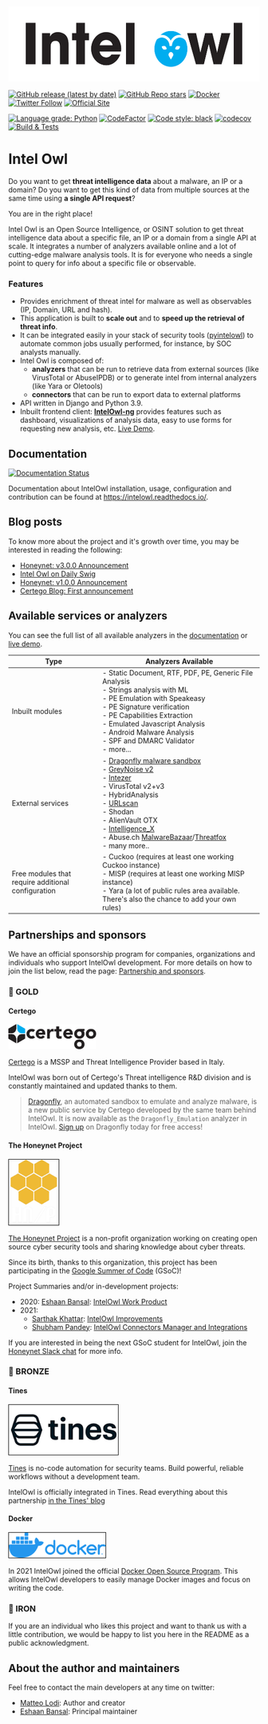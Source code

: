<img src="static_intel/intel_owl_positive.png" width=547 height=150 alt="Intel Owl"/>

[![GitHub release (latest by date)](https://img.shields.io/github/v/release/intelowlproject/IntelOwl)](https://github.com/intelowlproject/IntelOwl/releases)
[![GitHub Repo stars](https://img.shields.io/github/stars/intelowlproject/IntelOwl?style=social)](https://github.com/intelowlproject/IntelOwl/stargazers)
[![Docker](https://img.shields.io/docker/pulls/intelowlproject/intelowl)](https://hub.docker.com/repository/docker/intelowlproject/intelowl)
[![Twitter Follow](https://img.shields.io/twitter/follow/intel_owl?style=social)](https://twitter.com/intel_owl)
[![Official Site](https://img.shields.io/badge/official-site-blue)](https://intelowlproject.github.io)

[![Language grade: Python](https://img.shields.io/lgtm/grade/python/g/intelowlproject/IntelOwl.svg?logo=lgtm&logoWidth=18)](https://lgtm.com/projects/g/intelowlproject/IntelOwl/context:python)
[![CodeFactor](https://www.codefactor.io/repository/github/intelowlproject/intelowl/badge)](https://www.codefactor.io/repository/github/intelowlproject/intelowl)
[![Code style: black](https://img.shields.io/badge/code%20style-black-000000.svg)](https://github.com/psf/black)
[![codecov](https://codecov.io/gh/intelowlproject/IntelOwl/branch/master/graph/badge.svg?token=R097M4TYA6)](https://codecov.io/gh/intelowlproject/IntelOwl)
[![Build & Tests](https://github.com/intelowlproject/IntelOwl/workflows/Build%20&%20Tests/badge.svg)](https://github.com/intelowlproject/IntelOwl/actions)

# Intel Owl

Do you want to get **threat intelligence data** about a malware, an IP or a domain? Do you want to get this kind of data from multiple sources at the same time using **a single API request**?

You are in the right place!

Intel Owl is an Open Source Intelligence, or OSINT solution to get threat intelligence data about a specific file, an IP or a domain from a single API at scale. It integrates a number of analyzers available online and a lot of cutting-edge malware analysis tools. It is for everyone who needs a single point to query for info about a specific file or observable.

### Features

- Provides enrichment of threat intel for malware as well as observables (IP, Domain, URL and hash).
- This application is built to **scale out** and to **speed up the retrieval of threat info**.
- It can be integrated easily in your stack of security tools ([pyintelowl](https://github.com/intelowlproject/pyintelowl)) to automate common jobs usually performed, for instance, by SOC analysts manually.
- Intel Owl is composed of:
  - **analyzers** that can be run to retrieve data from external sources (like VirusTotal or AbuseIPDB) or to generate intel from internal analyzers (like Yara or Oletools)
  - **connectors** that can be run to export data to external platforms
- API written in Django and Python 3.9.
- Inbuilt frontend client: **[IntelOwl-ng](https://github.com/intelowlproject/IntelOwl-ng)** provides features such as dashboard, visualizations of analysis data, easy to use forms for requesting new analysis, etc. [Live Demo](https://intelowlclient.firebaseapp.com/).

## Documentation

[![Documentation Status](https://readthedocs.org/projects/intelowl/badge/?version=latest)](https://intelowl.readthedocs.io/en/latest/?badge=latest)

Documentation about IntelOwl installation, usage, configuration and contribution can be found at https://intelowl.readthedocs.io/.

## Blog posts

To know more about the project and it's growth over time, you may be interested in reading the following:

- [Honeynet: v3.0.0 Announcement](https://www.honeynet.org/2021/09/13/intel-owl-release-v3-0-0/)
- [Intel Owl on Daily Swig](https://portswigger.net/daily-swig/intel-owl-osint-tool-automates-the-intel-gathering-process-using-a-single-api)
- [Honeynet: v1.0.0 Announcement](https://www.honeynet.org/?p=7558)
- [Certego Blog: First announcement](https://www.certego.net/en/news/new-year-new-tool-intel-owl/)

## Available services or analyzers

You can see the full list of all available analyzers in the [documentation](https://intelowl.readthedocs.io/en/latest/Usage.html#available-analyzers) or [live demo](https://intelowlclient.firebaseapp.com/pages/analyzers/table).

| Type                                               | Analyzers Available                                                                                                                                                                                                                                                                                            |
| -------------------------------------------------- | -------------------------------------------------------------------------------------------------------------------------------------------------------------------------------------------------------------------------------------------------------------------------------------------------------------- |
| Inbuilt modules                                    | - Static Document, RTF, PDF, PE, Generic File Analysis<br/> - Strings analysis with ML<br/> - PE Emulation with Speakeasy<br/> - PE Signature verification<br/> - PE Capabilities Extraction<br/> - Emulated Javascript Analysis<br/> - Android Malware Analysis<br/> - SPF and DMARC Validator<br/> - more... |
| External services                                  | - <a href="https://dragonfly.certego.net?utm_source=intelowl" target="_blank">Dragonfly malware sandbox</a><br/> - <a href="https://docs.greynoise.io/docs/3rd-party-integrations" target="_blank"> GreyNoise v2</a><br/> - <a href="https://analyze.intezer.com/?utm_source=IntelOwl" target="_blank"> Intezer</a><br/> - VirusTotal v2+v3<br/> - HybridAnalysis<br/> - <a href="https://urlscan.io/docs/integrations/" target="_blank">URLscan</a><br/> - Shodan<br/> - AlienVault OTX<br/> - <a href="https://intelx.io/integrations" target="_blank">Intelligence_X</a><br/> - Abuse.ch <a href="https://bazaar.abuse.ch/about/" target="_blank">MalwareBazaar</a>/<a href="https://threatfox.abuse.ch/about/" target="_blank">Threatfox</a><br/> - many more.. |
| Free modules that require additional configuration | - Cuckoo (requires at least one working Cuckoo instance)<br/> - MISP (requires at least one working MISP instance)<br/> - Yara (a lot of public rules area available. There's also the chance to add your own rules)                                                                                           |

## Partnerships and sponsors

We have an official sponsorship program for companies, organizations and individuals who support IntelOwl development. For more details on how to join the list below, read the page: [Partnership and sponsors](https://github.com/certego/IntelOwl/blob/master/.github/partnership_and_sponsors.md).

### 🥇 GOLD

#### Certego

<a href="https://certego.net/?utm_source=intelowl"> <img style="margin-right: 2px" width=176 height=50 src="static_intel/Certego.png" alt="Certego Logo"/></a>

[Certego](https://certego.net/?utm_source=intelowl) is a MSSP and Threat Intelligence Provider based in Italy.

IntelOwl was born out of Certego's Threat intelligence R&D division and is constantly maintained and updated thanks to them.

> [Dragonfly](https://dragonfly.certego.net/?utm_source=intelowl), an automated sandbox to emulate and analyze malware, is a new public service by Certego developed by the same team behind IntelOwl. It is now available as the `Dragonfly_Emulation` analyzer in IntelOwl. [Sign up](https://dragonfly.certego.net/register?utm_source=intelowl) on Dragonfly today for free access!

#### The Honeynet Project

<a href="https://www.honeynet.org"> <img style="border: 0.2px solid black" width=100 height=131 src="static_intel/honeynet_logo.png" alt="Honeynet.org logo"> </a>

[The Honeynet Project](https://www.honeynet.org) is a non-profit organization working on creating open source cyber security tools and sharing knowledge about cyber threats.

Since its birth, thanks to this organization, this project has been participating in the [Google Summer of Code](https://summerofcode.withgoogle.com/) (GSoC)!

Project Summaries and/or in-development projects:

- 2020: [Eshaan Bansal](https://twitter.com/eshaan7_): [IntelOwl Work Product](https://www.honeynet.org/2020/08/26/gsoc-2020-work-product%e2%80%8a-%e2%80%8aintel-owl/)
- 2021:
  - [Sarthak Khattar](https://twitter.com/Mr_Momo07): [IntelOwl Improvements](https://www.honeynet.org/2021/08/20/gsoc-2021-project-summary-intelowl-improvements/)
  - [Shubham Pandey](https://twitter.com/imshubham31): [IntelOwl Connectors Manager and Integrations](https://www.honeynet.org/2021/08/20/gsoc-2021-project-summary-intelowl-connectors-manager-and-integrations/)

If you are interested in being the next GSoC student for IntelOwl, join the [Honeynet Slack chat](https://gsoc-slack.honeynet.org/) for more info.

### 🥉 BRONZE

#### Tines

<a href="https://www.tines.com/?utm_source=oss&utm_medium=sponsorship&utm_campaign=intelowl"> <img style="border: 0.2px solid black" width=219 height=100 src="static_intel/tines_logo.png" alt="Tines logo"> </a>

[Tines](https://www.tines.com/?utm_source=oss&utm_medium=sponsorship&utm_campaign=intelowl) is no-code automation for security teams. Build powerful, reliable workflows without a development team.

IntelOwl is officially integrated in Tines. Read everything about this partnership [in the Tines' blog](https://www.tines.com/blog/announcing-our-sponsorship-of-intel-owl?utm_source=oss&utm_medium=sponsorship&utm_campaign=intelowl)

#### Docker

<a href="https://www.docker.com"> <img style="border: 0.2px solid black" width=194 height=50 src="static_intel/docker_logo.png" alt="Docker logo"> </a>

In 2021 IntelOwl joined the official [Docker Open Source Program](https://www.docker.com/blog/expanded-support-for-open-source-software-projects/). This allows IntelOwl developers to easily manage Docker images and focus on writing the code.

### 🤝 IRON

If you are an individual who likes this project and want to thank us with a little contribution, we would be happy to list you here in the README as a public acknowledgment.

## About the author and maintainers

Feel free to contact the main developers at any time on twitter:

- [Matteo Lodi](https://twitter.com/matte_lodi): Author and creator
- [Eshaan Bansal](https://twitter.com/eshaan7_): Principal maintainer
